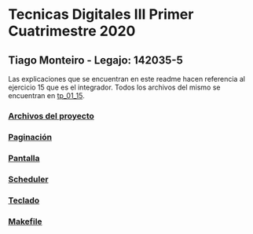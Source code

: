 # Tecnicas Digitales III Primer Cuatrimestre 2020
	
## Tiago Monteiro - Legajo: 142035-5

Las explicaciones que se encuentran en este readme hacen referencia al ejercicio 15 que es el integrador.
Todos los archivos del mismo se encuentran en [tp_01_15](/01_cuat/tp_01_15).

### [Archivos del proyecto](/01_cuat/Readme_docs/archivos.md)

### [Paginación](/01_cuat/Readme_docs/paginacion.md)

### [Pantalla](/01_cuat/Readme_docs/pantalla.md)

### [Scheduler](/01_cuat/Readme_docs/scheduler.md)

### [Teclado](/01_cuat/Readme_docs/teclado.md)

### [Makefile](/01_cuat/Readme_docs/makefile.md)









